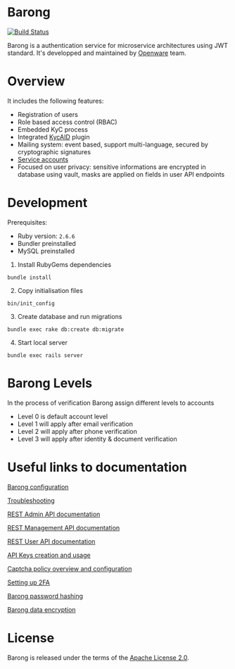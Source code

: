 [openware.com]: https://www.openware.com

# Barong
[![Build Status](https://ci.openware.work/api/badges/openware/barong/status.svg)](https://ci.openware.work/openware/barong)

Barong is a authentication service for microservice architectures using JWT standard.
It's developped and maintained by [Openware](https://www.openware.com) team.

# Overview

It includes the following features:

- Registration of users
- Role based access control (RBAC)
- Embedded KyC process
- Integrated [KycAID](https://www.openware.com/sdk/docs/barong/kycaid.html) plugin
- Mailing system: event based, support multi-language, secured by cryptographic signatures
- [Service accounts](https://www.openware.com/sdk/docs/barong/service-accounts.html)
- Focused on user privacy: sensitive informations are encrypted in database using vault, masks are applied on fields in user API endpoints


# Development

Prerequisites:
- Ruby version: `2.6.6`
- Bundler preinstalled
- MySQL preinstalled

1. Install RubyGems dependencies
```
bundle install
```

2. Copy initialisation files
```
bin/init_config
```

3. Create database and run migrations
```
bundle exec rake db:create db:migrate
```

4. Start local server
```
bundle exec rails server
```

# Barong Levels

In the process of verification Barong assign different levels to accounts

- Level 0 is default account level
- Level 1 will apply after email verification
- Level 2 will apply after phone verification
- Level 3 will apply after identity & document verification

# Useful links to documentation
[Barong configuration](https://www.openware.com/sdk/docs/barong/configuration.html)

[Troubleshooting](https://www.openware.com/sdk/docs/barong/troubleshooting.html)

[REST Admin API documentation](https://www.openware.com/sdk/docs/barong/api/barong-admin-api-v2.html)

[REST Management API documentation](https://www.openware.com/sdk/docs/barong/api/barong-management-api-v2.html)

[REST User API documentation](https://www.openware.com/sdk/docs/barong/api/barong-user-api-v2.html)

[API Keys creation and usage](https://www.openware.com/sdk/docs/barong/general/api-keys.html)

[Captcha policy overview and configuration](https://www.openware.com/sdk/docs/barong/general/captcha.html)

[Setting up 2FA](https://www.openware.com/sdk/docs/barong/general/2fa.html)

[Barong password hashing](https://www.openware.com/sdk/docs/barong/general/password-hashing.html)

[Barong data encryption](https://www.openware.com/sdk/docs/barong/general/encryption.html)

# License
Barong is released under the terms of the [Apache License 2.0](https://github.com/openware/barong/blob/master/LICENSE.md).
